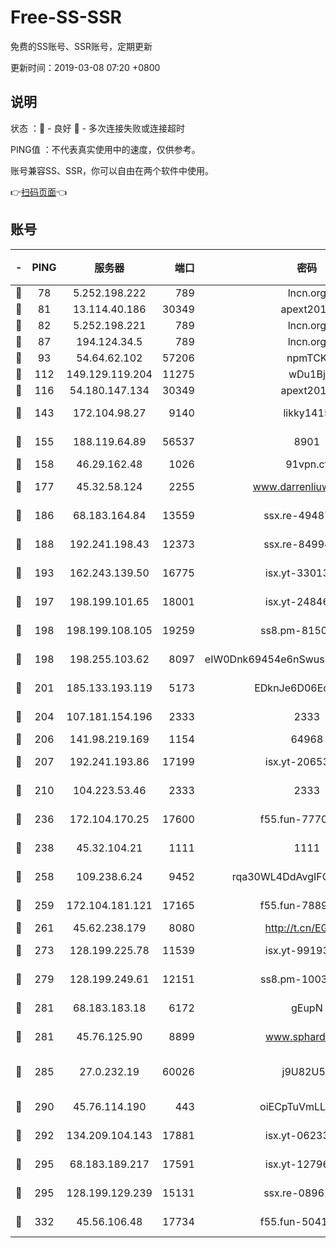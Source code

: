 # Free-SS-SSR

免费的SS账号、SSR账号，定期更新

更新时间：2019-03-08 07:20 +0800

## 说明

状态     ：🙂 - 良好 🙁 - 多次连接失败或连接超时

PING值   ：不代表真实使用中的速度，仅供参考。

账号兼容SS、SSR，你可以自由在两个软件中使用。

👉[扫码页面](https://liesauer.github.io/Free-SS-SSR/)👈

## 账号

|-|PING|服务器|端口|密码|加密方式|区域|
|:----:|:----:|:-----:|-----:|:----:|:----:|:----:|
|🙂|78|5.252.198.222|789|lncn.org|rc4|JP|
|🙂|81|13.114.40.186|30349|apext2019|chacha20|JP|
|🙂|82|5.252.198.221|789|lncn.org|rc4|JP|
|🙂|87|194.124.34.5|789|lncn.org|rc4|JP|
|🙂|93|54.64.62.102|57206|npmTCK|rc4-md5|JP|
|🙂|112|149.129.119.204|11275|wDu1Bj|rc4-md5|HK|
|🙂|116|54.180.147.134|30349|apext2019|chacha20|KR|
|🙂|143|172.104.98.27|9140|likky1415|aes-256-cfb|JP|
|🙂|155|188.119.64.89|56537|8901|aes-256-cfb|RU|
|🙂|158|46.29.162.48|1026|91vpn.cf|rc4-md5|RU|
|🙂|177|45.32.58.124|2255|www.darrenliuwei.com|aes-256-cfb|JP|
|🙂|186|68.183.164.84|13559|ssx.re-49487993|aes-256-cfb|US|
|🙂|188|192.241.198.43|12373|ssx.re-84994554|aes-256-cfb|US|
|🙂|193|162.243.139.50|16775|isx.yt-33013834|aes-256-cfb|US|
|🙂|197|198.199.101.65|18001|isx.yt-24846326|aes-256-cfb|US|
|🙂|198|198.199.108.105|19259|ss8.pm-81509933|aes-256-cfb|US|
|🙂|198|198.255.103.62|8097|eIW0Dnk69454e6nSwuspv9DmS201tQ0D|aes-256-cfb|US|
|🙂|201|185.133.193.119|5173|EDknJe6D06EoWDaw|aes-256-cfb|US|
|🙂|204|107.181.154.196|2333|2333|aes-256-cfb|US|
|🙂|206|141.98.219.169|1154|64968|chacha20|US|
|🙂|207|192.241.193.86|17199|isx.yt-20653329|aes-256-cfb|US|
|🙂|210|104.223.53.46|2333|2333|aes-256-cfb|US|
|🙂|236|172.104.170.25|17600|f55.fun-77704492|aes-256-cfb|SG|
|🙂|238|45.32.104.21|1111|1111|aes-256-cfb|SG|
|🙂|258|109.238.6.24|9452|rqa30WL4DdAvgIFG6Fs3znzTa|aes-256-cfb|FR|
|🙂|259|172.104.181.121|17165|f55.fun-78892588|aes-256-cfb|SG|
|🙂|261|45.62.238.179|8080|http://t.cn/EGJIyrl|rc4-md5|CA|
|🙂|273|128.199.225.78|11539|isx.yt-99193903|aes-256-cfb|SG|
|🙂|279|128.199.249.61|12151|ss8.pm-10038971|aes-256-cfb|SG|
|🙂|281|68.183.183.18|6172|gEupN|aes-256-cfb|SG|
|🙂|281|45.76.125.90|8899|www.sphard.com|aes-256-cfb|AU|
|🙂|285|27.0.232.19|60026|j9U82U53|xchacha20-ietf-poly1305|HK|
|🙂|290|45.76.114.190|443|oiECpTuVmLLxk4Ts|aes-256-cfb|AU|
|🙂|292|134.209.104.143|17881|isx.yt-06233308|aes-256-cfb|SG|
|🙂|295|68.183.189.217|17591|isx.yt-12796868|aes-256-cfb|SG|
|🙂|295|128.199.129.239|15131|ssx.re-08961164|aes-256-cfb|SG|
|🙂|332|45.56.106.48|17734|f55.fun-50419069|aes-256-cfb|US|
